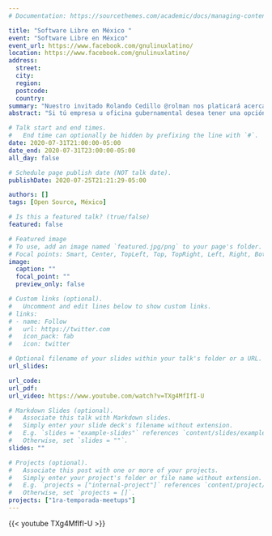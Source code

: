 ```yaml
---
# Documentation: https://sourcethemes.com/academic/docs/managing-content/

title: "Software Libre en México "
event: "Software Libre en México"
event_url: https://www.facebook.com/gnulinuxlatino/
location: https://www.facebook.com/gnulinuxlatino/
address:
  street:
  city:
  region:
  postcode:
  country:
summary: "Nuestro invitado Rolando Cedillo @rolman nos platicará acerca del Estado actual del Software Libre en México.‬"
abstract: "Si tú empresa u oficina gubernamental desea tener una opción segura y escalable esta charla te interesará.‬ La transmisión será a través de nuestra página de Facebook"

# Talk start and end times.
#   End time can optionally be hidden by prefixing the line with `#`.
date: 2020-07-31T21:00:00-05:00
date_end: 2020-07-31T23:00:00-05:00
all_day: false

# Schedule page publish date (NOT talk date).
publishDate: 2020-07-25T21:21:29-05:00

authors: []
tags: [Open Source, México]

# Is this a featured talk? (true/false)
featured: false

# Featured image
# To use, add an image named `featured.jpg/png` to your page's folder.
# Focal points: Smart, Center, TopLeft, Top, TopRight, Left, Right, BottomLeft, Bottom, BottomRight.
image:
  caption: ""
  focal_point: ""
  preview_only: false

# Custom links (optional).
#   Uncomment and edit lines below to show custom links.
# links:
# - name: Follow
#   url: https://twitter.com
#   icon_pack: fab
#   icon: twitter

# Optional filename of your slides within your talk's folder or a URL.
url_slides:

url_code:
url_pdf:
url_video: https://www.youtube.com/watch?v=TXg4MfIfI-U

# Markdown Slides (optional).
#   Associate this talk with Markdown slides.
#   Simply enter your slide deck's filename without extension.
#   E.g. `slides = "example-slides"` references `content/slides/example-slides.md`.
#   Otherwise, set `slides = ""`.
slides: ""

# Projects (optional).
#   Associate this post with one or more of your projects.
#   Simply enter your project's folder or file name without extension.
#   E.g. `projects = ["internal-project"]` references `content/project/deep-learning/index.md`.
#   Otherwise, set `projects = []`.
projects: ["1ra-temporada-meetups"]
---
```


{{< youtube TXg4MfIfI-U >}}
